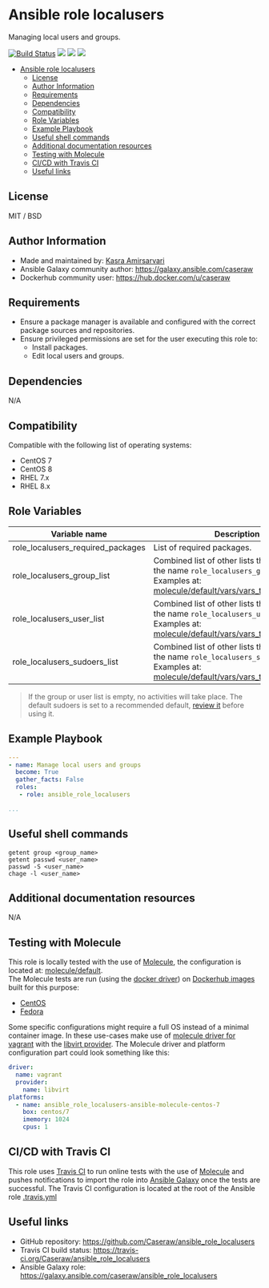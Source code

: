 # Ansible role localusers

Managing local users and groups.

[![Build Status](https://travis-ci.org/Caseraw/ansible_role_localusers.svg?branch=master)](https://travis-ci.org/Caseraw/ansible_role_localusers) [<img src="https://img.shields.io/ansible/role/46592">](https://galaxy.ansible.com/caseraw/ansible_role_localusers) [<img src="https://img.shields.io/ansible/role/d/46592">](https://galaxy.ansible.com/caseraw/ansible_role_localusers) [<img src="https://img.shields.io/ansible/quality/46592">](https://galaxy.ansible.com/caseraw/ansible_role_localusers)

- [Ansible role localusers](#ansible-role-localusers)
  - [License](#license)
  - [Author Information](#author-information)
  - [Requirements](#requirements)
  - [Dependencies](#dependencies)
  - [Compatibility](#compatibility)
  - [Role Variables](#role-variables)
  - [Example Playbook](#example-playbook)
  - [Useful shell commands](#useful-shell-commands)
  - [Additional documentation resources](#additional-documentation-resources)
  - [Testing with Molecule](#testing-with-molecule)
  - [CI/CD with Travis CI](#cicd-with-travis-ci)
  - [Useful links](#useful-links)

## License

MIT / BSD

## Author Information

- Made and maintained by: [Kasra Amirsarvari](https://www.linkedin.com/in/caseraw)
- Ansible Galaxy community author: <https://galaxy.ansible.com/caseraw>
- Dockerhub community user: <https://hub.docker.com/u/caseraw>

## Requirements

- Ensure a package manager is available and configured with the correct package sources and repositories.
- Ensure privileged permissions are set for the user executing this role to:
  - Install packages.
  - Edit local users and groups.

## Dependencies

N/A

## Compatibility

Compatible with the following list of operating systems:

- CentOS 7
- CentOS 8
- RHEL 7.x
- RHEL 8.x

## Role Variables

| Variable name | Description |
|---------------|-------------|
| role_localusers_required_packages | List of required packages. |
| role_localusers_group_list | Combined list of other lists that start with the name `role_localusers_group_list_`. Examples at: [molecule/default/vars/vars_test_groups.yml](molecule/default/vars/vars_test_groups.yml). |
| role_localusers_user_list | Combined list of other lists that start with the name `role_localusers_user_list_`. Examples at: [molecule/default/vars/vars_test_users.yml](molecule/default/vars/vars_test_users.yml) |
| role_localusers_sudoers_list | Combined list of other lists that start with the name `role_localusers_sudoers_list_`. Examples at: [molecule/default/vars/vars_test_users.yml](molecule/default/vars/vars_test_sudoers.yml) |

>If the group or user list is empty, no activities will take place.
>The default sudoers is set to a recommended default, [review it](defaults/main.yml) before using it.

## Example Playbook

```yaml
---
- name: Manage local users and groups
  become: True
  gather_facts: False
  roles:
   - role: ansible_role_localusers

...
```

## Useful shell commands

```shell
getent group <group_name>
getent passwd <user_name>
passwd -S <user_name>
chage -l <user_name>
```

## Additional documentation resources

N/A

## Testing with Molecule

This role is locally tested with the use of [Molecule](https://molecule.readthedocs.io/en/stable/), the configuration is located at: [molecule/default](molecule/default).  
The Molecule tests are run (using the [docker driver](https://molecule.readthedocs.io/en/stable/configuration.html#docker)) on [Dockerhub images](https://hub.docker.com/u/caseraw) built for this purpose:

- [CentOS](https://hub.docker.com/r/caseraw/ansible-molecule-centos)
- [Fedora](https://hub.docker.com/r/caseraw/ansible-molecule-fedora)

Some specific configurations might require a full OS instead of a minimal container image. In these use-cases make use of [molecule driver for vagrant](https://molecule.readthedocs.io/en/stable/configuration.html#vagrant) with the [libvirt provider](https://molecule.readthedocs.io/en/stable/configuration.html#molecule-vagrant-module). The Molecule driver and platform configuration part could look something like this:

```yaml
driver:
  name: vagrant
  provider:
    name: libvirt
platforms:
  - name: ansible_role_localusers-ansible-molecule-centos-7
    box: centos/7
    imemory: 1024
    cpus: 1
```

## CI/CD with Travis CI

This role uses [Travis CI](https://travis-ci.org/) to run online tests with the use of [Molecule](https://molecule.readthedocs.io/en/stable/) and pushes notifications to import the role into [Ansible Galaxy](https://galaxy.ansible.com/) once the tests are successful. The Travis CI configuration is located at the root of the Ansible role [.travis.yml](.travis.yml)

## Useful links

- GitHub repository: <https://github.com/Caseraw/ansible_role_localusers>
- Travis CI build status: <https://travis-ci.org/Caseraw/ansible_role_localusers>
- Ansible Galaxy role: <https://galaxy.ansible.com/caseraw/ansible_role_localusers>
